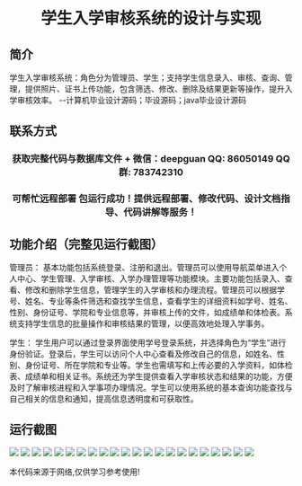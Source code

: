 <p><h1 align="center">学生入学审核系统的设计与实现</h1></p>

## 简介
学生入学审核系统：角色分为管理员、学生；支持学生信息录入、审核、查询、管理，提供照片、证书上传功能，包含筛选、修改、删除及结果更新等操作，提升入学审核效率。    --计算机毕业设计源码；毕设源码；java毕业设计源码


## 联系方式
<p><h3 align="center">获取完整代码与数据库文件 + 微信：deepguan QQ: 86050149 QQ群: 783742310</h3></p>
<p><h3 align="center">可帮忙远程部署 包运行成功！提供远程部署、修改代码、设计文档指导、代码讲解等服务！</h3></p>

## 功能介绍（完整见运行截图）
管理员： 基本功能包括系统登录、注册和退出。管理员可以使用导航菜单进入个人中心、学生管理、入学审核、入学办理管理等功能模块。主要功能包括录入、查看、修改和删除学生信息，管理学生的入学审核和办理流程。管理员可以根据学号、姓名、专业等条件筛选和查找学生信息，查看学生的详细资料如学号、姓名、性别、身份证号、学院和专业信息等，并审核上传的文件，如成绩单和体检表。系统支持学生信息的批量操作和审核结果的管理，以便高效地处理入学事务。

学生： 学生用户可以通过登录界面使用学号登录系统，并选择角色为“学生”进行身份验证。登录后，学生可以访问个人中心查看及修改自己的信息，如姓名、性别、身份证号、所在学院和专业等。学生也需填写和上传必要的入学资料，如体检表、成绩单和相关证书。系统还为学生提供查看入学审核状态和结果的功能，方便及时了解审核进程和入学事项办理情况。学生可以使用系统的基本查询功能查找与自己相关的信息和通知，提高信息透明度和可获取性。


## 运行截图
![](img/001.jpg)
![](img/002.jpg)
![](img/003.jpg)
![](img/004.jpg)
![](img/005.jpg)
![](img/006.jpg)
![](img/007.jpg)
![](img/008.jpg)
![](img/009.jpg)
![](img/010.jpg)
![](img/011.jpg)
![](img/012.jpg)
![](img/013.jpg)
![](img/014.jpg)
![](img/015.jpg)
![](img/016.jpg)
![](img/017.jpg)
![](img/018.jpg)
![](img/019.jpg)
![](img/020.jpg)
![](img/021.jpg)
![](img/022.jpg)

<p>本代码来源于网络,仅供学习参考使用!</p>
